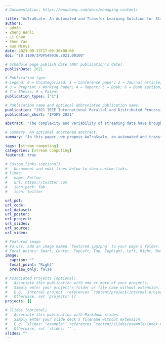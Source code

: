 ```yaml
---
# Documentation: https://wowchemy.com/docs/managing-content/

title: "AuTraScale: An Automated and Transfer Learning Solution for Streaming System Auto-Scaling"
authors: 
- admin 
- Zheng Wenli
- Li Chao 
- Shen Yao
- Guo Minyi
date: 2021-09-13T17:00:38+08:00
doi: "10.1109/IPDPS49936.2021.00100"

# Schedule page publish date (NOT publication's date).
publishDate: 2021

# Publication type.
# Legend: 0 = Uncategorized; 1 = Conference paper; 2 = Journal article;
# 3 = Preprint / Working Paper; 4 = Report; 5 = Book; 6 = Book section;
# 7 = Thesis; 8 = Patent
publication_types: ["1"]

# Publication name and optional abbreviated publication name.
publication: "2021 IEEE International Parallel and Distributed Processing Symposium"
publication_short: "IPDPS 2021"

abstract: "The complexity and variability of streaming data have brought a great challenge to the elasticity of the data processing systems. Streaming systems, such as Flink and Storm, need to adapt to the changes of workload with auto-scaling to meet the QoS requirements while saving resources. However, the accuracy of classical models (such as a queueing model) for QoS prediction decreases with the increase of the complexity and variability of streaming data and the resource interference. On the other hand, the indirect metrics used to optimize QoS may not accurately guide resource adjustment. Those problems can easily lead to waste of resources or QoS violation in practice. To solve the above problems, we propose AuTraScale, an automated and transfer learning auto-scaling solution, to determine the appropriate parallelism and resource allocation that meet the latency and throughput targets. AuTraScale uses Bayesian optimization to adapt to the complex relationship between resources and QoS, minimizing the impact of resource interference on the prediction accuracy, and a new metric that measures the performance of operators for accurate optimization. Even when the input data rate changes, it can quickly adjust the parallelism of each operator in response, with a transfer learning algorithm. We have implemented and evaluated AuTraScale on a Flink platform. The experimental results show that, compared with the state-of-the-art method like DRS and DS2, AuTraScale can reduce 66.6% and 36.7% resource consumption respectively in the scale-down and scale-up scenarios while ensuring QoS requirements, and save 13.5% resource on average when the input data rate changes."

# Summary. An optional shortened abstract.
summary: "In this paper, we propose AuTraScale, an automated and transfer learning auto-scaling solution, to determine the appropriate parallelism and resource allocation that meet the latency and throughput targets. AuTraScale uses Bayesian optimization to adapt to the complex relationship between resources and QoS, minimizing the impact of resource interference on the prediction accuracy, and a new metric that measures the performance of operators for accurate optimization. Even when the input data rate changes, it can quickly adjust the parallelism of each operator in response, with a transfer learning algorithm."

tags: [stream computing]
categories: [stream computing]
featured: true

# Custom links (optional).
#   Uncomment and edit lines below to show custom links.
# links:
# - name: Follow
#   url: https://twitter.com
#   icon_pack: fab
#   icon: twitter

url_pdf:
url_code:
url_dataset:
url_poster:
url_project:
url_slides:
url_source:
url_video:

# Featured image
# To use, add an image named `featured.jpg/png` to your page's folder. 
# Focal points: Smart, Center, TopLeft, Top, TopRight, Left, Right, BottomLeft, Bottom, BottomRight.
image:
  caption: ""
  focal_point: "Right"
  preview_only: false

# Associated Projects (optional).
#   Associate this publication with one or more of your projects.
#   Simply enter your project's folder or file name without extension.
#   E.g. `internal-project` references `content/project/internal-project/index.md`.
#   Otherwise, set `projects: []`.
projects: []

# Slides (optional).
#   Associate this publication with Markdown slides.
#   Simply enter your slide deck's filename without extension.
#   E.g. `slides: "example"` references `content/slides/example/index.md`.
#   Otherwise, set `slides: ""`.
slides: ""
---
```

